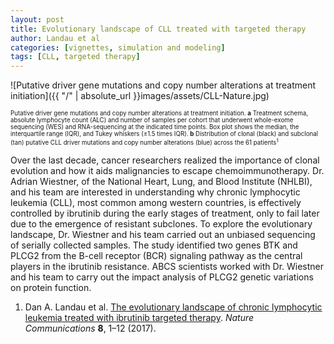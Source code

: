 ```yaml
---
layout: post
title: Evolutionary landscape of CLL treated with targeted therapy
author: Landau et al
categories: [vignettes, simulation and modeling]
tags: [CLL, targeted therapy]
---
```


![Putative driver gene mutations and copy number alterations at treatment initiation]({{ "/" | absolute_url }}images/assets/CLL-Nature.jpg)

<sup><sub>Putative driver gene mutations and copy number alterations at treatment initiation. **a** Treatment schema, absolute lymphocyte count (ALC) and number of samples per cohort that underwent whole-exome sequencing (WES) and RNA-sequencing at the indicated time points. Box plot shows the median, the interquartile range (IQR), and Tukey whiskers (±1.5 times IQR). **b** Distribution of clonal (black) and subclonal (tan) putative CLL driver mutations and copy number alterations (blue) across the 61 patients<sup>1</sup></sub></sup>

Over the last decade, cancer researchers realized the importance of clonal evolution and how it aids malignancies to escape chemoimmunotherapy. Dr. Adrian Wiestner, of the National Heart, Lung, and Blood Institute (NHLBI), and his team are interested in understanding why chronic lymphocytic leukemia (CLL), most common among western countries, is effectively controlled by ibrutinib during the early stages of treatment, only to fail later due to the emergence of resistant subclones. To explore the evolutionary landscape, Dr. Wiestner and his team carried out an unbiased sequencing of serially collected samples. The study identified two genes BTK and PLCG2 from the B-cell receptor (BCR) signaling pathway as the central players in the ibrutinib resistance. ABCS scientists worked with Dr. Wiestner and his team to carry out the impact analysis of PLCG2 genetic variations on protein function.

1. Dan A. Landau et al. [The evolutionary landscape of chronic lymphocytic leukemia treated with ibrutinib targeted therapy](https://www.nature.com/articles/s41467-017-02329-y). *Nature Communications* **8**, 1–12 (2017).